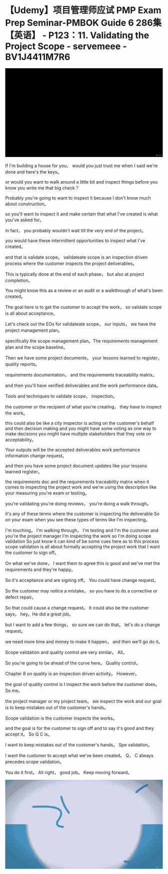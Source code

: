 # 【Udemy】项目管理师应试 PMP Exam Prep Seminar-PMBOK Guide 6  286集【英语】 - P123：11. Validating the Project Scope - servemeee - BV1J4411M7R6

![](img/0e916c8413385a1055ee7619b2d2f9b8_0.png)

If I'm building a house for you， would you just trust me when I said we're done and here's the keys。

 or would you want to walk around a little bit and inspect things before you know you write me that big check？

Probably you're going to want to inspect it because I don't know much about construction。

 so you'll want to inspect it and make certain that what I've created is what you've asked for。

 In fact， you probably wouldn't wait till the very end of the project。

 you would have these intermittent opportunities to inspect what I've created。

 and that is validate scope。 validateate scope is an inspection driven process where the customer inspects the project deliverables。

This is typically done at the end of each phase， but also at project completion。

You might know this as a review or an audit or a walkthrough of what's been created。

The goal here is to get the customer to accept the work， so validate scope is all about acceptance。

Let's check out the EOs for validateate scope， our inputs， we have the project management plan。

 specifically the scope management plan。The requirements management plan and the scope baseline。

Then we have some project documents， your lessons learned to register， quality reports。

 requirements documentation， and the requirements traceability matrix。

 and then you'll have verified deliverables and the work performance data。

Tools and techniques to validate scope， inspection。

 the customer or the recipient of what you're creating， they have to inspect the work。

 this could also be like a city inspector is acting on the customer's behalf and then decision making and you might have some voting as one way to make decisions you might have multiple stakeholders that they vote on acceptability。

Your outputs will be the accepted deliverables work performance information change request。

 and then you have some project document updates like your lessons learned register。

 the requirements doc and the requirements traceability matrix when it comes to inspecting the project work and we're using the description like your measuring you're exam or testing。

 you're validating you're doing reviews， you're doing a walk through。

 it's any of these terms where the customer is inspecting the deliverable So on your exam when you see these types of terms like I'm inspecting。

 I'm touching， I'm walking through， I'm testing and I'm the customer and you're the project manager I'm inspecting the work so I'm doing scope validation So just know it can kind of be some cues here as to this process scope validation is all about formally accepting the project work that I want the customer to sign off。

On what we've done， I want them to agree this is good and we've met the requirements and they're happy。

So it's acceptance and are signing off。 You could have change request。

 So the customer may notice a mistake， so you have to do a corrective or defect repair。

 So that could cause a change request。 It could also be the customer says， hey。He did a great job。

 but I want to add a few things， so sure we can do that。 let's do a change request。

 we need more time and money to make it happen， and then we'll go do it。

Scope validation and quality control are very similar。 All。

 So you're going to be ahead of the curve here。 Quality control。

 Chapter 8 on quality is an inspection driven activity。 However。

 the goal of quality control is I inspect the work before the customer does。 So me。

 the project manager or my project team。 we inspect the work and our goal is to keep mistakes out of the customer's hands。

Scope validation is the customer inspects the works。

 and the goal is for the customer to sign off and to say it's good and they accept it。 So Q C is。

 I want to keep mistakes out of the customer's hands。 Spe validation。

 I want the customer to accept what we've been created。 Q， C always precedes scope validation。

 You do it first。 All right， good job。 Keep moving forward。



![](img/0e916c8413385a1055ee7619b2d2f9b8_2.png)